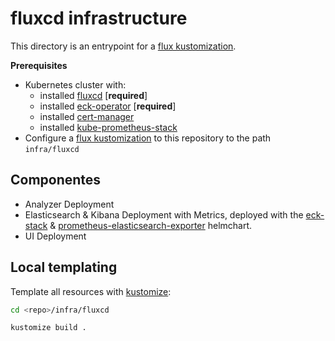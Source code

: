 # fluxcd infrastructure

This directory is an entrypoint for a [flux kustomization](https://fluxcd.io/flux/components/kustomize/kustomizations/).

**Prerequisites**

- Kubernetes cluster with:
  - installed [fluxcd](https://fluxcd.io/) [**required**]
  - installed [eck-operator](https://github.com/elastic/cloud-on-k8s/tree/main/deploy/eck-operator) [**required**]
  - installed [cert-manager](https://cert-manager.io/)
  - installed [kube-prometheus-stack](https://github.com/prometheus-community/helm-charts/tree/main/charts/kube-prometheus-stack)
- Configure a [flux kustomization](https://fluxcd.io/flux/components/kustomize/kustomizations/) to this repository to the path `infra/fluxcd`

## Componentes

- Analyzer Deployment
- Elasticsearch & Kibana Deployment with Metrics, deployed with the [eck-stack](https://github.com/elastic/cloud-on-k8s/blob/main/deploy/eck-stack) & [prometheus-elasticsearch-exporter](https://github.com/prometheus-community/helm-charts/tree/main/charts/prometheus-elasticsearch-exporter) helmchart.
- UI Deployment

## Local templating

Template all resources with [kustomize](https://kubectl.docs.kubernetes.io/):

```bash
cd <repo>/infra/fluxcd

kustomize build .
```